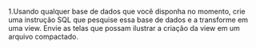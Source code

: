1.Usando qualquer base de dados que você disponha no momento, crie uma instrução SQL que pesquise essa base de dados e a transforme em uma view. Envie as telas que possam ilustrar a criação da view em um arquivo compactado.
